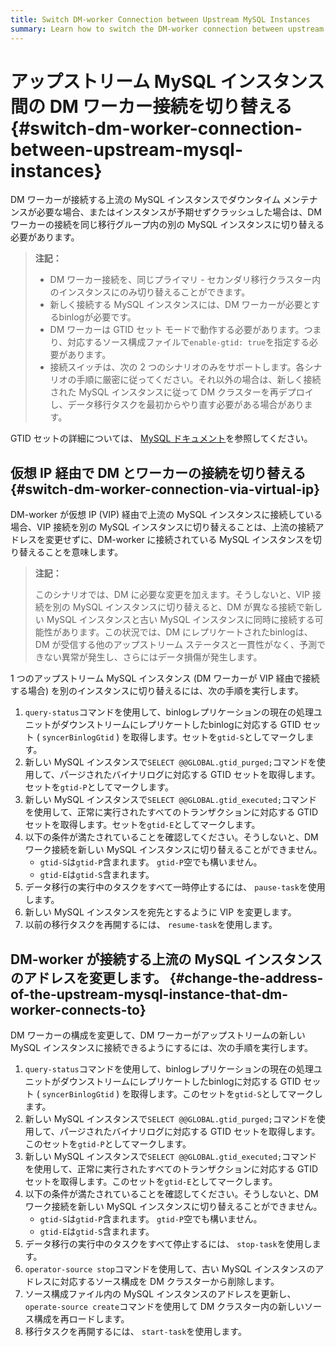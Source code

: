 ```yaml
---
title: Switch DM-worker Connection between Upstream MySQL Instances
summary: Learn how to switch the DM-worker connection between upstream MySQL instances.
---
```


# アップストリーム MySQL インスタンス間の DM ワーカー接続を切り替える {#switch-dm-worker-connection-between-upstream-mysql-instances}

DM ワーカーが接続する上流の MySQL インスタンスでダウンタイム メンテナンスが必要な場合、またはインスタンスが予期せずクラッシュした場合は、DM ワーカーの接続を同じ移行グループ内の別の MySQL インスタンスに切り替える必要があります。

> **注記：**
>
> -   DM ワーカー接続を、同じプライマリ - セカンダリ移行クラスター内のインスタンスにのみ切り替えることができます。
> -   新しく接続する MySQL インスタンスには、DM ワーカーが必要とするbinlogが必要です。
> -   DM ワーカーは GTID セット モードで動作する必要があります。つまり、対応するソース構成ファイルで`enable-gtid: true`を指定する必要があります。
> -   接続スイッチは、次の 2 つのシナリオのみをサポートします。各シナリオの手順に厳密に従ってください。それ以外の場合は、新しく接続された MySQL インスタンスに従って DM クラスターを再デプロイし、データ移行タスクを最初からやり直す必要がある場合があります。

GTID セットの詳細については、 [MySQL ドキュメント](https://dev.mysql.com/doc/refman/8.0/en/replication-gtids-concepts.html#replication-gtids-concepts-gtid-sets)を参照してください。

## 仮想 IP 経由で DM とワーカーの接続を切り替える {#switch-dm-worker-connection-via-virtual-ip}

DM-worker が仮想 IP (VIP) 経由で上流の MySQL インスタンスに接続している場合、VIP 接続を別の MySQL インスタンスに切り替えることは、上流の接続アドレスを変更せずに、DM-worker に接続されている MySQL インスタンスを切り替えることを意味します。

> **注記：**
>
> このシナリオでは、DM に必要な変更を加えます。そうしないと、VIP 接続を別の MySQL インスタンスに切り替えると、DM が異なる接続で新しい MySQL インスタンスと古い MySQL インスタンスに同時に接続する可能性があります。この状況では、DM にレプリケートされたbinlogは、DM が受信する他のアップストリーム ステータスと一貫性がなく、予測できない異常が発生し、さらにはデータ損傷が発生します。

1 つのアップストリーム MySQL インスタンス (DM ワーカーが VIP 経由で接続する場合) を別のインスタンスに切り替えるには、次の手順を実行します。

1.  `query-status`コマンドを使用して、binlogレプリケーションの現在の処理ユニットがダウンストリームにレプリケートしたbinlogに対応する GTID セット ( `syncerBinlogGtid` ) を取得します。セットを`gtid-S`としてマークします。
2.  新しい MySQL インスタンスで`SELECT @@GLOBAL.gtid_purged;`コマンドを使用して、パージされたバイナリログに対応する GTID セットを取得します。セットを`gtid-P`としてマークします。
3.  新しい MySQL インスタンスで`SELECT @@GLOBAL.gtid_executed;`コマンドを使用して、正常に実行されたすべてのトランザクションに対応する GTID セットを取得します。セットを`gtid-E`としてマークします。
4.  以下の条件が満たされていることを確認してください。そうしないと、DM ワーク接続を新しい MySQL インスタンスに切り替えることができません。
    -   `gtid-S`は`gtid-P`含まれます。 `gtid-P`空でも構いません。
    -   `gtid-E`は`gtid-S`含まれます。
5.  データ移行の実行中のタスクをすべて一時停止するには、 `pause-task`を使用します。
6.  新しい MySQL インスタンスを宛先とするように VIP を変更します。
7.  以前の移行タスクを再開するには、 `resume-task`を使用します。

## DM-worker が接続する上流の MySQL インスタンスのアドレスを変更します。 {#change-the-address-of-the-upstream-mysql-instance-that-dm-worker-connects-to}

DM ワーカーの構成を変更して、DM ワーカーがアップストリームの新しい MySQL インスタンスに接続できるようにするには、次の手順を実行します。

1.  `query-status`コマンドを使用して、binlogレプリケーションの現在の処理ユニットがダウンストリームにレプリケートしたbinlogに対応する GTID セット ( `syncerBinlogGtid` ) を取得します。このセットを`gtid-S`としてマークします。
2.  新しい MySQL インスタンスで`SELECT @@GLOBAL.gtid_purged;`コマンドを使用して、パージされたバイナリログに対応する GTID セットを取得します。このセットを`gtid-P`としてマークします。
3.  新しい MySQL インスタンスで`SELECT @@GLOBAL.gtid_executed;`コマンドを使用して、正常に実行されたすべてのトランザクションに対応する GTID セットを取得します。このセットを`gtid-E`としてマークします。
4.  以下の条件が満たされていることを確認してください。そうしないと、DM ワーク接続を新しい MySQL インスタンスに切り替えることができません。
    -   `gtid-S`は`gtid-P`含まれます。 `gtid-P`空でも構いません。
    -   `gtid-E`は`gtid-S`含まれます。
5.  データ移行の実行中のタスクをすべて停止するには、 `stop-task`を使用します。
6.  `operator-source stop`コマンドを使用して、古い MySQL インスタンスのアドレスに対応するソース構成を DM クラスターから削除します。
7.  ソース構成ファイル内の MySQL インスタンスのアドレスを更新し、 `operate-source create`コマンドを使用して DM クラスター内の新しいソース構成を再ロードします。
8.  移行タスクを再開するには、 `start-task`を使用します。
